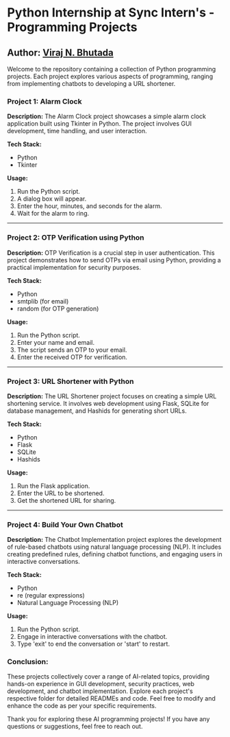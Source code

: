 # Python Internship at Sync Intern's - Programming Projects

## Author: [Viraj N. Bhutada](https://www.linkedin.com/in/viraj-bhutada-a172b027a/)

Welcome to the repository containing a collection of Python programming projects. Each project explores various aspects of programming, ranging from implementing chatbots to developing a URL shortener.

### Project 1: Alarm Clock

**Description:**
The Alarm Clock project showcases a simple alarm clock application built using Tkinter in Python. The project involves GUI development, time handling, and user interaction.

**Tech Stack:**
- Python
- Tkinter

**Usage:**
1. Run the Python script.
2. A dialog box will appear.
3. Enter the hour, minutes, and seconds for the alarm.
4. Wait for the alarm to ring.

---

### Project 2: OTP Verification using Python

**Description:**
OTP Verification is a crucial step in user authentication. This project demonstrates how to send OTPs via email using Python, providing a practical implementation for security purposes.

**Tech Stack:**
- Python
- smtplib (for email)
- random (for OTP generation)

**Usage:**
1. Run the Python script.
2. Enter your name and email.
3. The script sends an OTP to your email.
4. Enter the received OTP for verification.

---

### Project 3: URL Shortener with Python

**Description:**
The URL Shortener project focuses on creating a simple URL shortening service. It involves web development using Flask, SQLite for database management, and Hashids for generating short URLs.

**Tech Stack:**
- Python
- Flask
- SQLite
- Hashids

**Usage:**
1. Run the Flask application.
2. Enter the URL to be shortened.
3. Get the shortened URL for sharing.

---

### Project 4: Build Your Own Chatbot

**Description:**
The Chatbot Implementation project explores the development of rule-based chatbots using natural language processing (NLP). It includes creating predefined rules, defining chatbot functions, and engaging users in interactive conversations.

**Tech Stack:**
- Python
- re (regular expressions)
- Natural Language Processing (NLP)

**Usage:**
1. Run the Python script.
2. Engage in interactive conversations with the chatbot.
3. Type 'exit' to end the conversation or 'start' to restart.

### Conclusion:

These projects collectively cover a range of AI-related topics, providing hands-on experience in GUI development, security practices, web development, and chatbot implementation. Explore each project's respective folder for detailed READMEs and code. Feel free to modify and enhance the code as per your specific requirements.

Thank you for exploring these AI programming projects! If you have any questions or suggestions, feel free to reach out.


